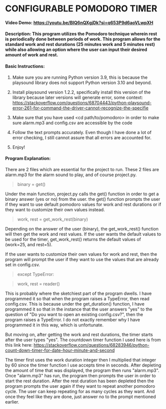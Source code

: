 # CONFIGURABLE POMODORO TIMER
#### Video Demo:  https://youtu.be/BIQ6nQXgjDk?si=q653P9d6aoVLwpXH
#### Description: This program utilizes the Pomodoro technique wherein rest is periodically done between periods of work. This program allows for the standard work and rest durations (25 minutes work and 5 minutes rest) while also allowing an option where the user can input their desired amount of work and rest.
#### Basic Instructions:
1. Make sure you are running Python version 3.9, this is because the playsound library does not support Python version 3.10 and beyond.

2. Install playsound version 1.2.2, specifically install this version of the library because later versions will generate error, some context: https://stackoverflow.com/questions/68704443/python-playsound-error-261-for-command-the-driver-cannot-recognize-the-specifie

3. Make sure that you have used <cd path/to/pomodoro> in order to make sure alarm.mp3 and config.csv are accessible by the code

4. Follow the text prompts accurately. Even though I have done a lot of error checking, I still cannot assure that all errors are accounted for.

5. Enjoy!

#### Program Explanation:

There are 2 files which are essential for the project to run. These 2 files are alarm.mp3 for the alarm sound to play, and of course project.py.

>binary = get()

Under the main function, project.py calls the get() function in order to get a binary answer (yes or no) from the user. the get()
function prompts the user if they want to use default pomodoro values for work and rest durations or if they want to customize their own values instead.

>work, rest = get_work_rest(binary)

Depending on the answer of the user (binary), the get_work_rest() function will then get the work and rest values. If the user wants the default values to be used for the timer, get_work_rest() returns the default values of (work=25, and rest=5).

If the user wants to customize their own values for work and rest, then the program will prompt the user if they want to use the values that are already set in config.csv.

>except TypeError:

>work, rest = reader()

This is probably where the sketchiest part of the program dwells. I have programmed it so that when the program raises a TypeError, then read config.csv. This is because under the get_duration() function, I have programmed it so that in the instance that the user answers "yes" to the question of "Do you want to open an existing config.csv?", then the program raises a TypeError. I do not exactly remember why I have programmed it in this way, which is unfortunate.

But moving on, after getting the work and rest durations, the timer starts after the user types "yes". The countdown timer function I used here is from this link here: https://stackoverflow.com/questions/68283946/python-count-down-timer-for-date-hour-minute-and-second

The timer first uses the work duration integer then I multiplied that integer by 60 since the timer function I use accepts time in seconds. After depleting the amount of time that was displayed, the program then runs "alarm.mp3". Once "alarm.mp3" has run, the program then prompts the user in order to start the rest duration. After the rest duration has been depleted then the program prompts the user again if they want to repeat another pomodoro cycle. The user can keep repeating for as many cycles as they want. And once they feel like they are done, just answer no to the prompt mentioned earlier.
